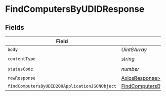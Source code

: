 # FindComputersByUDIDResponse


## Fields

| Field                                                                                                     | Type                                                                                                      | Required                                                                                                  | Description                                                                                               |
| --------------------------------------------------------------------------------------------------------- | --------------------------------------------------------------------------------------------------------- | --------------------------------------------------------------------------------------------------------- | --------------------------------------------------------------------------------------------------------- |
| `body`                                                                                                    | *Uint8Array*                                                                                              | :heavy_minus_sign:                                                                                        | N/A                                                                                                       |
| `contentType`                                                                                             | *string*                                                                                                  | :heavy_check_mark:                                                                                        | N/A                                                                                                       |
| `statusCode`                                                                                              | *number*                                                                                                  | :heavy_check_mark:                                                                                        | N/A                                                                                                       |
| `rawResponse`                                                                                             | [AxiosResponse>](https://axios-http.com/docs/res_schema)                                                  | :heavy_minus_sign:                                                                                        | N/A                                                                                                       |
| `findComputersByUDID200ApplicationJSONObject`                                                             | [FindComputersByUdid200ApplicationJSON](../../models/operations/findcomputersbyudid200applicationjson.md) | :heavy_minus_sign:                                                                                        | OK                                                                                                        |